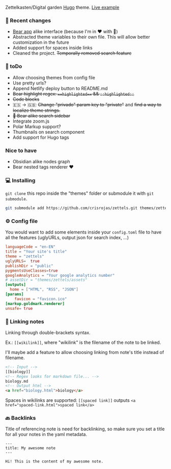 Zettelkasten/Digital garden [Hugo](https://gohugo.io/) theme. [Live example](https://notas.cristian.lat)

### 🚨 Recent changes

- [Bear app](https://bear.app) alike interface (because I'm in ❤️ with 🐻)
- Abstracted theme variables to their own file. This will allow better customization in the future
- Added support for spaces inside links
- Cleaned the project. <s>Temporally removed search feature</s>

### 🚧 toDo

- Allow choosing themes from config file
- Use pretty urls?
- Append Netlify deploy button to README.md
- <s>Bear highlight regex: `==highlighted==` && `::highlighted::`</s>
- <s>Code blocks</s>
- 🇪🇸 → 🇬🇧: <s>Change "privado" param key to "private"</s> and <s>find a way to localize theme strings.</s>
- <s>🐻 Bear alike search sidebar</s>
- Integrate zoom.js
- Polar Markup support?
- Thumbnails on search component
- Add support for Hugo tags

### Nice to have

- Obsidian alike nodes graph
- Bear nested tags renderer ❤️

### 💻 Installing

`git clone` this repo inside the "themes" folder or submodule it with `git submodule`.


```bash
git submodule add https://github.com/crisrojas/zettels.git themes/zettels
```

### ⚙️ Config file

You would want to add some elements inside your `config.toml` file to have all the features (uglyURLs, output json for search index, ...)

```toml
languageCode = "en-EN"
title = "Your site's title"
theme = "zettels"
uglyURLS=  true
publishDir = "public"
pygmentsUseClasses=true
googleAnalytics = "Your google analytics number"
# assetDir = "themes/zettels/assets"
[outputs]
  home = ["HTML", "RSS", "JSON"]
[params]
    favicon = "favicon.ico"
[markup.goldmark.renderer]
unsafe= true
```

### 🔗 Linking notes

Linking through double-brackets syntax. 

Ex.: `[[wikilink]]`, where "wikilink" is the filename of the note to be linked.

I'll maybe add a feature to allow choosing linking from note's title instead of filename.

```html
<!-- Input -->
[[biology]]
<!-- Regex looks for markdown file... -->
biology.md
<!-- Output html -->
<a href="biology.html">biology</a>
```

Spaces in wikilinks are supported: `[[spaced link]]` outputs `<a href="spaced-link.html">spaced link</a>`

### 🔙 Backlinks

Title of referencing note is need for backlinking, so make sure you set a title for all your notes in the yaml metadata.

```
---
title: My awesome note
---

Hi! This is the content of my awesome note.
```
